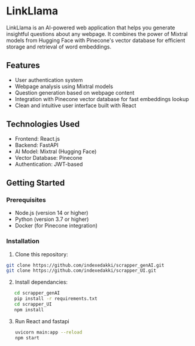 # LinkLlama

LinkLlama is an AI-powered web application that helps you generate insightful questions about any webpage. It combines the power of Mixtral models from Hugging Face with Pinecone's vector database for efficient storage and retrieval of word embeddings.

## Features

- User authentication system
- Webpage analysis using Mixtral models
- Question generation based on webpage content
- Integration with Pinecone vector database for fast embeddings lookup
- Clean and intuitive user interface built with React

## Technologies Used

- Frontend: React.js
- Backend: FastAPI
- AI Model: Mixtral (Hugging Face)
- Vector Database: Pinecone
- Authentication: JWT-based

## Getting Started

### Prerequisites

- Node.js (version 14 or higher)
- Python (version 3.7 or higher)
- Docker (for Pinecone integration)

### Installation
1. Clone this repository:
```bash
git clone https://github.com/indexedakki/scrapper_genAI.git
git clone https://github.com/indexedakki/scrapper_UI.git
```
2. Install dependancies:
```bash
   cd scrapper_genAI
   pip install -r requirements.txt
   cd scrapper_UI
   npm install
  ```
3. Run React and fastapi
   ```bash
   uvicorn main:app --reload
   npm start
  ```
